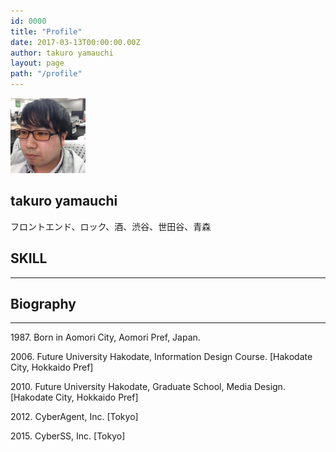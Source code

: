 ```yaml
---
id: 0000
title: "Profile"
date: 2017-03-13T00:00:00.00Z
author: takuro yamauchi
layout: page
path: "/profile"
---
```


<section class="text-xs-center">
  <div class="container">
    <img src="yamataku.jpg" alt="yamataku" class="rounded-circle mx-auto d-block" width="120px">
    <h1>takuro yamauchi</h1>
    <p class="lead text-muted">フロントエンド、ロック、酒、渋谷、世田谷、青森</p>
    <div class="service-box">
      <a href="https://github.com/tacrow"><i class="fa fa-github wow bounceIn" data-wow-duration="2.0s"></i></a>
      <a href="https://twitter.com/bluezz69"><i class="fa fa fa-twitter wow bounceIn" data-wow-duration="2.0s"></i></a>
      <a href="https://www.facebook.com/tacrow1969"><i class="fa fa fa-facebook wow bounceIn" data-wow-duration="2.0s"></i></a>
    </div>
  </div>
</section>

<section id="features" class="skill-container text-xs-center">
  <div class="container">
    <div class="row">
      <div class="col-lg-12 ">
        <h2 class="section-heading skill-title">SKILL </h2>
        <hr class="primary" />
      </div>
    </div>
  </div>
  <div class="container">
    <div class="row">
      <div class="col-lg-3 col-xs-6">
        <div class="service-box" data-toggle="tooltip" data-placement="top" title="HTML5">
          <i class="fa-4x devicons devicons-html5 wow bounceIn" data-wow-duration="2.0s"></i>
        </div>
      </div>
      <div class="col-lg-3 col-xs-6">
        <div class="service-box" data-toggle="tooltip" data-placement="top" title="CSS3">
          <i class="fa-4x devicons devicons-css3 wow bounceIn" data-wow-duration="2.0s"></i>
        </div>
      </div>
      <div class="col-lg-3 col-xs-6">
        <div class="service-box" data-toggle="tooltip" data-placement="top" title="JavaScript">
          <i class="fa-4x devicons devicons-javascript_badge wow bounceIn" data-wow-duration="2.0s"></i>
        </div>
      </div>
      <div class="col-lg-3 col-xs-6">
        <div class="service-box" data-toggle="tooltip" data-placement="top" title="Sass">
          <i class="fa-4x devicons devicons-sass wow bounceIn" data-wow-duration="2.0s"></i>
        </div>
      </div>
    </div>
    <div class="row">
      <div class="col-lg-3 col-xs-6">
        <div class="service-box" data-toggle="tooltip" data-placement="top" title="jquery">
          <i class="fa-4x devicons devicons-jquery wow bounceIn" data-wow-duration="2.0s"></i>
        </div>
      </div>
      <div class="col-lg-3 col-xs-6">
        <div class="service-box" data-toggle="tooltip" data-placement="top" title="React">
          <i class="fa-4x devicons devicons-react wow bounceIn" data-wow-duration="2.0s"></i>
        </div>
      </div>
      <div class="col-lg-3 col-xs-6">
        <div class="service-box" data-toggle="tooltip" data-placement="top" title="Angular">
          <i class="fa-4x devicons devicons-angular wow bounceIn" data-wow-duration="2.0s"></i>
        </div>
      </div>
      <div class="col-lg-3 col-xs-6">
        <div class="service-box" data-toggle="tooltip" data-placement="top" title="nodejs">
          <i class="fa-4x devicons devicons-nodejs wow bounceIn" data-wow-duration="2.0s"></i>
        </div>
      </div>
    </div>
    <div class="row">
      <div class="col-lg-3 col-xs-6">
        <div class="service-box" data-toggle="tooltip" data-placement="top" title="Gulp">
          <i class="fa-4x devicons devicons-gulp wow bounceIn" data-wow-duration="2.0s"></i>
        </div>
      </div>
      <div class="col-lg-3 col-xs-6">
        <div class="service-box" data-toggle="tooltip" data-placement="top" title="Sublime">
          <i class="fa-4x devicons devicons-sublime wow bounceIn" data-wow-duration="2.0s"></i>
        </div>
      </div>
      <div class="col-lg-3 col-xs-6">
        <div class="service-box" data-toggle="tooltip" data-placement="top" title="Git">
          <i class="fa-4x devicons devicons-git wow bounceIn" data-wow-duration="2.0s"></i>
        </div>
      </div>
    </div>
  </div>
</section>

<section id="features" class="text-xs-center">
  <div class="container">
    <div class="row">
      <div class="col-lg-12">
        <h2 class="section-heading">Biography</h2>
        <hr class="primary"/>
      </div>
    </div>
  </div>
  <div class="container">
    <div class="service-box">
    <p>1987. Born in Aomori City, Aomori Pref, Japan.</p>
    <p>2006. Future University Hakodate, Information Design Course. [Hakodate City, Hokkaido Pref]</p>
    <p>2010. Future University Hakodate, Graduate School, Media Design. [Hakodate City, Hokkaido Pref]</p>
    <p>2012. CyberAgent, Inc. [Tokyo]</p>
    <p>2015. CyberSS, Inc. [Tokyo]</p>
    </div>
  </div>
</section>
